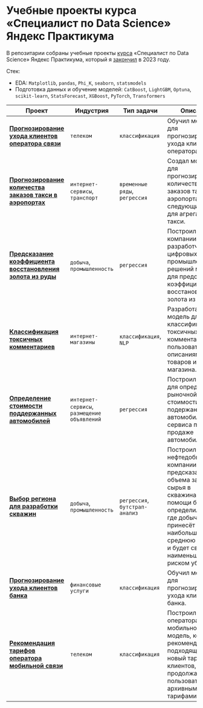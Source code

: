 # Учебные проекты курса «Специалист по Data Science» Яндекс Практикума

В репозитарии собраны учебные проекты [курса](https://practicum.yandex.ru/data-scientist/) «Специалист по Data Science» Яндекс Практикума, который я [закончил](https://github.com/kirill-rubashevskiy/practicum-ds/blob/main/diploma_rus.pdf) в 2023 году.

Стек:

- EDA: `Matplotlib`, `pandas`, `Phi_K`, `seaborn`,  `statsmodels`
- Подготовка данных и обучение моделей: `CatBoost`,  `LightGBM`, `Optuna`, `scikit-learn`, `StatsForecast`, `XGBoost`, `PyTorch`, `Transformers`

| Проект                                                                                                                                                                         | Индустрия                                  | Тип задачи                     | Описание                                                                                                                                                                                                                        |
|--------------------------------------------------------------------------------------------------------------------------------------------------------------------------------|--------------------------------------------|--------------------------------|---------------------------------------------------------------------------------------------------------------------------------------------------------------------------------------------------------------------------------|
| [**Прогнозирование ухода клиентов оператора связи**](./telecom-churn-prediction)                   |`телеком`                                   | `классификация`                | Обучил модель для прогнозирования ухода клиентов оператора связи.                                                                                                                                                               |
| [**Прогнозирование количества заказов такси в аэропортах**](./airport-taxi-demand-prediction)      |`интернет-сервисы`, `транспорт`             | `временные ряды`, `регрессия`  | Создал модель для прогнозирования количества заказов такси в аэропортах на следующий час для агрегатора такси.                                                                                                                  |
| [**Предсказание коэффициента восстановления золота из руды**](./gold-recovery-from-ore-prediction) |`добыча`, `промышленность`                  | `регрессия`                    | Построил для компании-разработчика цифровых промышленных решений модель для предсказания коэффициента восстановления золота из руды.                                                                                            |
| [**Классификация токсичных комментариев**](./toxic-comment-classification)                         |`интернет-магазины`                         | `классификация`, `NLP`         | Разработал модель для классификации токсичных комментариев пользователей к описаниям товаров интернет-магазина.                                                                                                                 |
| [**Определение стоимости поддержанных автомобилей**](./used-cars-price-prediction)                 |`интернет-сервисы`, `размещение объявлений` | `регрессия`                    | Построил модель для определения рыночной стоимости подержанных автомобилей для сервиса по продаже автомобилей.                                                                                                                  |
| [**Выбор региона для разработки скважин**](./oil-wells-performance-forecast)                       |`добыча`, `промышленность`                  | `регрессия`, `бутстрап-анализ` | Построил для нефтедобывающей компании модель предсказания объема запасов сырья в скважинах и при помощи бутстрапа определил регион, где добыча принесёт наибольшую среднюю прибыль и будет связана с наименьшим риском убытков. |
| [**Прогнозирование ухода клиентов банка**](./bank-churn-prediction)                                |`финансовые услуги`                         | `классификация`                | Обучил модель для прогнозирования ухода клиентов банка.                                                                                                                                                                         |
| [**Рекомендация тарифов оператора мобильной связи**](./cell-phone-plan-recommendation)             |`телеком`                                   | `классификация`                | Построил для оператора мобильной связи модель, которая рекомендует подходящий новый тариф для клиентов, продолжающих пользоваться архивными тарифами.                                                                           |
